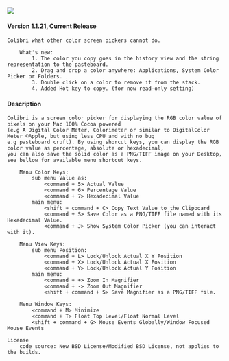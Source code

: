 <img src="https://github.com/cucurbita/colibri/raw/master/ReadMe/screenshot.png" />

#### Version 1.1.21, Current Release

	Colibri what other color screen pickers cannot do.
	
		What's new:
			1. The color you copy goes in the history view and the string representation to the pasteboard.
			2. Drag and drop a color anywhere: Applications, System Color Picker or Folders. 
			3. Double click on a color to remove it from the stack.
			4. Added Hot key to copy. (for now read-only setting)


#### Description
	Colibri is a screen color picker for displaying the RGB color value of pixels on your Mac 100% Cocoa powered 
	(e.g A Digital Color Meter, Colorimeter or similar to DigitalColor Meter ©Apple, but using less CPU and with no bug 
	e.g pasteboard cruft). By using shorcut keys, you can display the RGB color value as percentage, absolute or hexadecimal, 
	you can also save the solid color as a PNG/TIFF image on your Desktop, see bellow for available menu shortcut keys.
	
		Menu Color Keys:
			sub menu Value as:
				<command + 5> Actual Value
				<command + 6> Percentage Value
				<command + 7> Hexadecimal Value		
			main menu:
				<shift + command + C> Copy Text Value to the Clipboard
				<command + S> Save Color as a PNG/TIFF file named with its Hexadecimal Value.
				<command + J> Show System Color Picker (you can interact with it).
		
		Menu View Keys:
			sub menu Position:
				<command + L> Lock/Unlock Actual X Y Position
				<command + X> Lock/Unlock Actual X Position
				<command + Y> Lock/Unlock Actual Y Position		
			main menu:
				<command + +> Zoom In Magnifier
				<command + -> Zoom Out Magnifier
				<shift + command + S> Save Magnifier as a PNG/TIFF file.
		
		Menu Window Keys:
			<command + M> Minimize
			<command + T> Float Top Level/Float Normal Level
			<shift + command + G> Mouse Events Globally/Window Focused Mouse Events
	
	License
		code source: New BSD License/Modified BSD License, not applies to the builds.